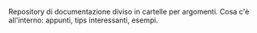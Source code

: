 Repository di documentazione diviso in cartelle per argomenti.
Cosa c'è all'interno: appunti, tips interessanti, esempi.
